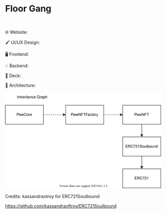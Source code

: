 # Floor Gang

<p align="center">
<a href="">
<img src="" width=200/>
</a>

🌐 Website:

🖌️ UI/UX Design:

🖥️ Frontend:

💡 Backend:

📑 Deck:

🧭 Architecture:

![smart-contract-architecture.drawio.svg](https://github.com/FloorGangETHNYC/.github/blob/main/profile/diagrams/smart-contract-architecture.drawio.svg)

Credits:
kassandraotroy for ERC721Soulbound

<https://github.com/kassandraoftroy/ERC721Soulbound>
